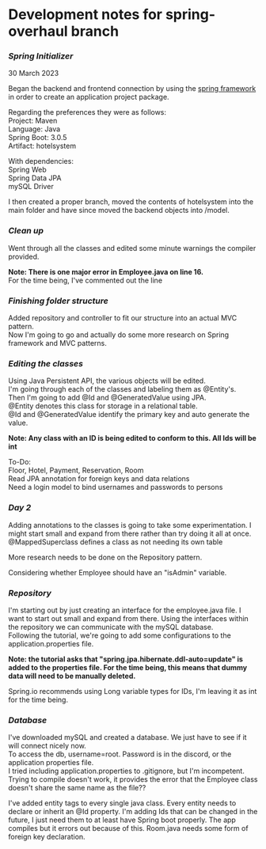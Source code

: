 # Development notes for spring-overhaul branch

### *Spring Initializer*  
30 March 2023  

Began the backend and frontend connection by using the [spring framework](https://start.spring.io/) in order to create an application project package.

Regarding the preferences they were as follows:  
Project: Maven  
Language: Java  
Spring Boot: 3.0.5  
Artifact: hotelsystem

With dependencies:  
Spring Web  
Spring Data JPA  
mySQL Driver  

I then created a proper branch, moved the contents of hotelsystem into the main folder and have since moved the backend objects into /model.

### _Clean up_

Went through all the classes and edited some minute warnings the compiler provided.

**Note: There is one major error in Employee.java on line 16.**  
For the time being, I've commented out the line

### _Finishing folder structure_

Added repository and controller to fit our structure into an actual MVC pattern.  
Now I'm going to go and actually do some more research on Spring framework and MVC patterns.  

### _Editing the classes_
Using Java Persistent API, the various objects will be edited.  
I'm going through each of the classes and labeling them as @Entity's.  
Then I'm going to add @Id and @GeneratedValue using JPA.  
@Entity denotes this class for storage in a relational table.  
@Id and @GeneratedValue identify the primary key and auto generate the value.  

**Note: Any class with an ID is being edited to conform to this. All Ids will be int**  

To-Do:  
Floor, Hotel, Payment, Reservation, Room  
Read JPA annotation for foreign keys and data relations  
Need a login model to bind usernames and passwords to persons  

### _Day 2_
Adding annotations to the classes is going to take some experimentation. I might start small and expand from there
rather than try doing it all at once. @MappedSuperclass defines a class as not needing its own table  

More research needs to be done on the Repository pattern.

Considering whether Employee should have an "isAdmin" variable.  

### _Repository_
I'm starting out by just creating an interface for the employee.java file. I want to start out small and expand from there.
Using the interfaces within the repository we can communicate with the mySQL database.  
Following the tutorial, we're going to add some configurations to the application.properties file.  

**Note: the tutorial asks that "spring.jpa.hibernate.ddl-auto=update" is added to the properties file. For the time being, this means that dummy data will need to be manually deleted.**    

Spring.io recommends using Long variable types for IDs, I'm leaving it as int for the time being.  

### _Database_
I've downloaded mySQL and created a database. We just have to see if it will connect nicely now.  
To access the db, username=root. Password is in the discord, or the application properties file.  
I tried including application.properties to .gitignore, but I'm incompetent.  
Trying to compile doesn't work, it provides the error that the Employee class doesn't share the same name as the file??  

I've added entity tags to every single java class. Every entity needs to declare or inherit an @Id property.
I'm adding Ids that can be changed in the future, I just need them to at least have Spring boot properly. The app compiles
but it errors out because of this. Room.java needs some form of foreign key declaration.

